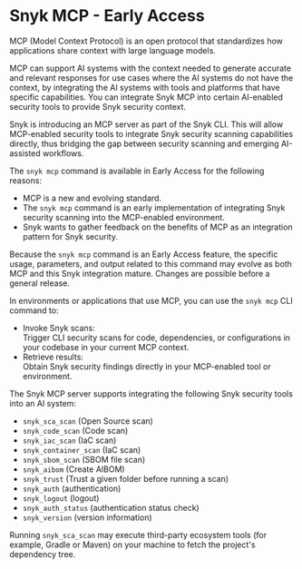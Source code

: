 # Snyk MCP - Early Access

MCP (Model Context Protocol) is an open protocol that standardizes how applications share context with large language models.

MCP can support AI systems with the context needed to generate accurate and relevant responses for use cases where the AI systems do not have the context, by integrating the AI systems with tools and platforms that have specific capabilities. You can integrate Snyk MCP into certain AI-enabled security tools to provide Snyk security context.

Snyk is introducing an MCP server as part of the Snyk CLI. This will allow MCP-enabled security tools to integrate Snyk security scanning capabilities directly, thus bridging the gap between security scanning and emerging AI-assisted workflows.

The `snyk mcp` command is available in Early Access for the following reasons:

* MCP is a new and evolving standard.
* The `snyk mcp` command is an early implementation of integrating Snyk security scanning into the MCP-enabled environment.
* Snyk wants to gather feedback on the benefits of MCP as an integration pattern for Snyk security.

Because the `snyk mcp` command is an Early Access feature, the specific usage, parameters, and output related to this command may evolve as both MCP and this Snyk integration mature. Changes are possible before a general release.

In environments or applications that use MCP, you can use the `snyk mcp` CLI command to:

* Invoke Snyk scans:\
  Trigger CLI security scans for code, dependencies, or configurations in your codebase in your current MCP context.
* Retrieve results:\
  Obtain Snyk security findings directly in your MCP-enabled tool or environment.

&#x20;The Snyk MCP server supports integrating the following Snyk security tools into an AI system:

* `snyk_sca_scan` (Open Source scan)
* `snyk_code_scan` (Code scan)
* `snyk_iac_scan` (IaC scan)
* `snyk_container_scan` (IaC scan)
* `snyk_sbom_scan` (SBOM file scan)
* `snyk_aibom` (Create AIBOM)
* `snyk_trust` (Trust a given folder before running a scan)
* `snyk_auth` (authentication)
* `snyk_logout` (logout)
* `snyk_auth_status` (authentication status check)
* `snyk_version` (version information)


Running `snyk_sca_scan` may execute third-party ecosystem tools (for example, Gradle or Maven) on your machine to fetch the project's dependency tree.

